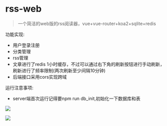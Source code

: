 # rss-web
> 一个简洁的web版的rss阅读器，vue+vue-router+koa2+sqlite+redis

功能实现:
- 用户登录注册
- 分类管理
- rss管理
- 文章进行了redis 1小时缓存，不过可以通过右下角的刷新按钮进行手动刷新，刷新进行了频率限制(两次刷新至少间隔10分钟)
- 后端接口采用cors实现跨域

运行注意事项:
- server端首次运行记得要npm run db_init,初始化一下数据库和表




![](https://test.demo-1s.com/images/2019/07/17/8YqCgNgRswheoaPG.png)

![](https://test.demo-1s.com/images/2019/07/17/OqqNPh6t0R25jFJg.png)
